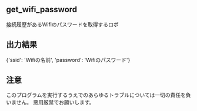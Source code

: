 ## get_wifi_password
接続履歴があるWifiのパスワードを取得するロボ

## 出力結果
{'ssid': 'Wifiの名前', 'password': 'Wifiのパスワード'}

## 注意
このプログラムを実行するうえでのあらゆるトラブルについては一切の責任を負いません。
悪用厳禁でお願いします。
